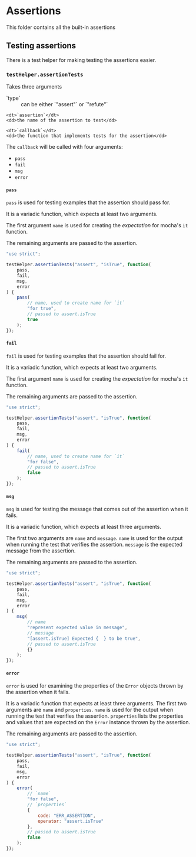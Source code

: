 # Assertions

This folder contains all the built-in assertions

## Testing assertions

There is a test helper for making testing the assertions easier.

### `testHelper.assertionTests`

Takes three arguments

<dl>
    <dt>`type`</dt>
    <dd>can be either `"assert"` or `"refute"`</dd>

    <dt>`assertion`</dt>
    <dd>the name of the assertion to test</dd>

    <dt>`callback`</dt>
    <dd>the function that implements tests for the assertion</dd>
</dl>

The `callback` will be called with four arguments:

* `pass`
* `fail`
* `msg`
* `error`

#### `pass`

`pass` is used for testing examples that the assertion should pass for.

It is a variadic function, which expects at least two arguments.

The first argument `name` is used for creating the *expectation* for mocha's `it` function.

The remaining arguments are passed to the assertion.

```js
"use strict";

testHelper.assertionTests("assert", "isTrue", function(
    pass,
    fail,
    msg,
    error
) {
    pass(
        // name, used to create name for `it`
        "for true",
        // passed to assert.isTrue
        true
    );
});
```

#### `fail`

`fail` is used for testing examples that the assertion should fail for.

It is a variadic function, which expects at least two arguments.

The first argument `name` is used for creating the *expectation* for mocha's `it` function.

The remaining arguments are passed to the assertion.

```js
"use strict";

testHelper.assertionTests("assert", "isTrue", function(
    pass,
    fail,
    msg,
    error
) {
    fail(
        // name, used to create name for `it`
        "for false",
        // passed to assert.isTrue
        false
    );
});
```

#### `msg`

`msg` is used for testing the message that comes out of the assertion when it fails.

It is a variadic function, which expects at least three arguments.

The first two arguments are `name` and `message`. `name` is used for the output when running the test that verifies the assertion. `message` is the expected message from the assertion.

The remaining arguments are passed to the assertion.

```js
"use strict";

testHelper.assertionTests("assert", "isTrue", function(
    pass,
    fail,
    msg,
    error
) {
    msg(
        // name
        "represent expected value in message",
        // message
        "[assert.isTrue] Expected {  } to be true",
        // passed to assert.isTrue
        {}
    );
});
```

#### `error`

`error` is used for examining the properties of the `Error` objects thrown by the assertion when it fails.

It is a variadic function that expects at least three arguments.
The first two arguments are `name` and `properties`. `name` is used for the output when running the test that verifies the assertion. `properties` lists the properties and values that are expected on the `Error` instance thrown by the assertion.

The remaining arguments are passed to the assertion.

```js
"use strict";

testHelper.assertionTests("assert", "isTrue", function(
    pass,
    fail,
    msg,
    error
) {
    error(
        // `name`
        "for false",
        // `properties`
        {
            code: "ERR_ASSERTION",
            operator: "assert.isTrue"
        },
        // passed to assert.isTrue
        false
    );
});
```
